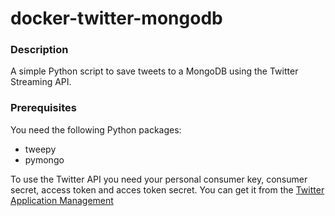 # docker-twitter-mongodb

### Description
A simple Python script to save tweets to a MongoDB using the Twitter Streaming API.

### Prerequisites
You need the following Python packages:
* tweepy
* pymongo

To use the Twitter API you need your personal consumer key, consumer secret, access token and acces token secret. You can get it from the [Twitter Application Management](https://apps.twitter.com)

